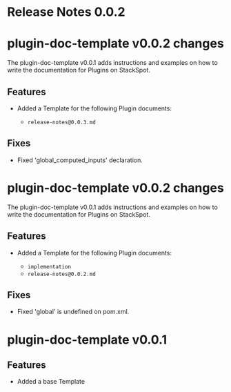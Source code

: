 # Release Notes 0.0.2

# plugin-doc-template v0.0.2 changes

The plugin-doc-template v0.0.1 adds instructions and examples on how to write the documentation for Plugins on StackSpot.

## Features

- Added a Template for the following Plugin documents:

  - `release-notes@0.0.3.md`

## Fixes

- Fixed 'global_computed_inputs' declaration.


# plugin-doc-template v0.0.2 changes

The plugin-doc-template v0.0.1 adds instructions and examples on how to write the documentation for Plugins on StackSpot.

## Features

- Added a Template for the following Plugin documents:

  - `implementation`
  - `release-notes@0.0.2.md`

## Fixes

- Fixed 'global' is undefined on pom.xml.

# plugin-doc-template v0.0.1

## Features

- Added a base Template